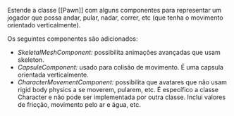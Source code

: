 Estende a classe [[Pawn]] com alguns componentes para representar um jogador que possa andar, pular, nadar, correr, etc (que tenha o movimento orientado verticalmente).

Os seguintes componentes são adicionados:

- _SkeletalMeshComponent:_ possibilita animações avançadas que usam skeleton.
- _CapsuleComponent:_ usado para colisão de movimento. É uma capsula orientada verticalmente.
- _CharacterMovementComponent:_ possibilita que avatares que não usam rigid body physics  a se moverem, pularem, etc. É específico a classe Character e não pode ser implementada por outra classe. Inclui valores de fricção, movimento pelo ar e água, etc.

